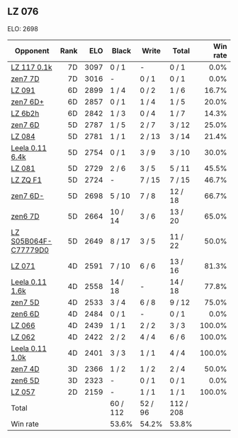 ## LZ 076 ##

ELO: 2698

Opponent | Rank | ELO | Black | Write | Total | Win rate
---------|-----:|----:|-------|-------|-------|-------:
[LZ 117 0.1k](LZ%20117%200.1k.md) | 7D | 3097 | 0 / 1 | - | 0 / 1 | 0.0%
[zen7 7D](zen7%207D.md) | 7D | 3016 | - | 0 / 1 | 0 / 1 | 0.0%
[LZ 091](LZ%20091.md) | 6D | 2899 | 1 / 4 | 0 / 2 | 1 / 6 | 16.7%
[zen7 6D+](zen7%206D+.md) | 6D | 2857 | 0 / 1 | 1 / 4 | 1 / 5 | 20.0%
[LZ 6b2h](LZ%206b2h.md) | 6D | 2842 | 1 / 3 | 0 / 4 | 1 / 7 | 14.3%
[zen7 6D](zen7%206D.md) | 5D | 2787 | 1 / 5 | 2 / 7 | 3 / 12 | 25.0%
[LZ 084](LZ%20084.md) | 5D | 2781 | 1 / 1 | 2 / 13 | 3 / 14 | 21.4%
[Leela 0.11 6.4k](Leela%200.11%206.4k.md) | 5D | 2754 | 0 / 1 | 3 / 9 | 3 / 10 | 30.0%
[LZ 081](LZ%20081.md) | 5D | 2729 | 2 / 6 | 3 / 5 | 5 / 11 | 45.5%
[LZ ZQ F1](LZ%20ZQ%20F1.md) | 5D | 2724 | - | 7 / 15 | 7 / 15 | 46.7%
[zen7 6D-](zen7%206D-.md) | 5D | 2698 | 5 / 10 | 7 / 8 | 12 / 18 | 66.7%
[zen6 7D](zen6%207D.md) | 5D | 2664 | 10 / 14 | 3 / 6 | 13 / 20 | 65.0%
[LZ S05B064F-C77779D0](LZ%20S05B064F-C77779D0.md) | 5D | 2649 | 8 / 17 | 3 / 5 | 11 / 22 | 50.0%
[LZ 071](LZ%20071.md) | 4D | 2591 | 7 / 10 | 6 / 6 | 13 / 16 | 81.3%
[Leela 0.11 1.6k](Leela%200.11%201.6k.md) | 4D | 2558 | 14 / 18 | - | 14 / 18 | 77.8%
[zen7 5D](zen7%205D.md) | 4D | 2533 | 3 / 4 | 6 / 8 | 9 / 12 | 75.0%
[zen6 6D](zen6%206D.md) | 4D | 2484 | 0 / 1 | - | 0 / 1 | 0.0%
[LZ 066](LZ%20066.md) | 4D | 2439 | 1 / 1 | 2 / 2 | 3 / 3 | 100.0%
[LZ 062](LZ%20062.md) | 4D | 2422 | 2 / 2 | 4 / 4 | 6 / 6 | 100.0%
[Leela 0.11 1.0k](Leela%200.11%201.0k.md) | 4D | 2401 | 3 / 3 | 1 / 1 | 4 / 4 | 100.0%
[zen7 4D](zen7%204D.md) | 3D | 2366 | 1 / 2 | 1 / 2 | 2 / 4 | 50.0%
[zen6 5D](zen6%205D.md) | 3D | 2323 | - | 0 / 1 | 0 / 1 | 0.0%
[LZ 057](LZ%20057.md) | 2D | 2159 | - | 1 / 1 | 1 / 1 | 100.0%
Total | | | 60 / 112 | 52 / 96 | 112 / 208 | 
Win rate| | | 53.6% | 54.2% | 53.8% | 
